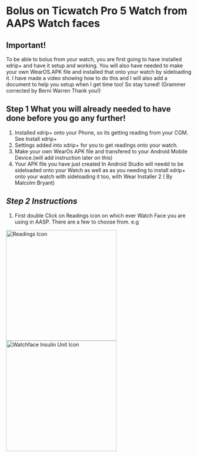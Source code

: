 <!-- this is  on github server!
docs made by D.Galloway 2019- 2021-->

# Bolus on Ticwatch Pro 5 Watch from AAPS Watch faces

## Important!
To be able to bolus from your watch, you are first going to have installed xdrip+ and have it setup and working. You will also have needed to make your own WearOS.APK file and installed that onto your watch by sideloading it. I have made a video showing how to do this and I will also  add a document to help you setup when I get time too! So stay tuned! (Grammer corrected by Berni Warren Thank you!)

## Step 1 What you will already needed to have done before you go any further! 

1. Installed xdrip+ onto your Phone, so its getting reading from your CGM. See Install xdrip+
2. Settings added into xdrip+ for you to get readings onto your watch.
3. Make your own WearOs APK file and transfered to your Android Mobile Device.(will add instruction later on this)
4. Your APK file you have just created In Android Studio will needd to be sideloaded onto your Watch as well as as you needing to install xdrip+ onto your watch with sideloading it too, with Wear Installer  2 ( By Malcolm Bryant) 


## *Step 2 Instructions*
1. First  double Click on Readings icon on which ever Watch Face you are using in AASP. There are a few to choose from.
e.g <br>

<img width="300" height="auto" border="0" align="center"  src="/my-project/img/AAPS/Double Click Readings icon " title="Readings Icon"/><img width="300" height="auto" border="0" align="center"  src="/my-project/img/AAPS/Double Click readings icon icon.jpg" title="Watchface Insulin Unit Icon"/><br>

